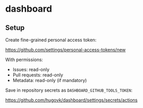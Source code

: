 # dashboard

## Setup

Create fine-grained personal access token:

https://github.com/settings/personal-access-tokens/new

With permissions:

- Issues: read-only
- Pull requests: read-only
- Metadata: read-only (if mandatory)

Save in repository secrets as `DASHBOARD_GITHUB_TOOLS_TOKEN`:

https://github.com/hugovk/dashboard/settings/secrets/actions
